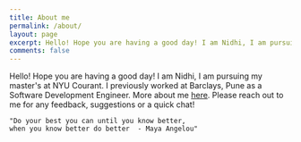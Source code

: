 ```yaml
---
title: About me
permalink: /about/
layout: page
excerpt: Hello! Hope you are having a good day! I am Nidhi, I am pursuing my master's at NYU Courant
comments: false
---
```


Hello! Hope you are having a good day! I am Nidhi, I am pursuing my master's at NYU Courant. I previously worked at Barclays, Pune as a Software Development Engineer. More about me  <a href ="http://linkedin.com/in/nidran/" target="_blank">here</a>. Please reach out to me for any feedback, suggestions or a quick chat!




```
"Do your best you can until you know better, 
when you know better do better  - Maya Angelou"
```